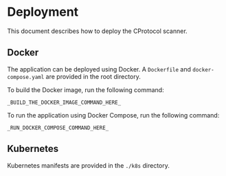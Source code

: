 # Deployment

This document describes how to deploy the CProtocol scanner.

## Docker

The application can be deployed using Docker. A `Dockerfile` and `docker-compose.yaml` are provided in the root directory.

To build the Docker image, run the following command:

```
_BUILD_THE_DOCKER_IMAGE_COMMAND_HERE_
```

To run the application using Docker Compose, run the following command:

```
_RUN_DOCKER_COMPOSE_COMMAND_HERE_
```

## Kubernetes

Kubernetes manifests are provided in the `./k8s` directory.
